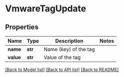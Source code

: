 # VmwareTagUpdate

## Properties
Name | Type | Description | Notes
------------ | ------------- | ------------- | -------------
**name** | **str** | Name (key) of the tag | 
**value** | **str** | Value of the tag | 

[[Back to Model list]](../README.md#documentation-for-models) [[Back to API list]](../README.md#documentation-for-api-endpoints) [[Back to README]](../README.md)


